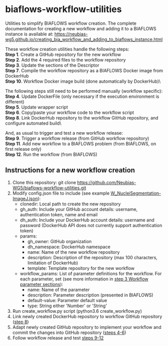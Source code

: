 # biaflows-workflow-utilities
Utilities to simplify BIAFLOWS workflow creation. The complete documentation for creating a new workflow and adding it to a BIAFLOWS instance is available at:
https://neubias-wg5.github.io/creating_bia_workflow_and_adding_to_biaflows_instance.html

These workflow creation utilities handle the following steps:\
**Step 1**. Create a GitHub repository for the new workflow\
**Step 2**. Add the 4 required files to the workflow repository\
**Step 3**. Update the sections of the Descriptor\
**Step 7**. Compile the workflow repository as a BIAFLOWS Docker image from DockerHub\
**Step 10**. Workflow Docker image build (done automatically by DockerHub)\

The following steps still need to be performed manually (workflow specific):\
**Step 4**. Update DockerFile (only necessary if the execution environment is different)\
**Step 5**. Update wrapper script\
**Step 6**. Copy/paste your workflow code to the workflow script\
**Step 8**. Link DockerHub repository to the workflow GitHub repository, and configure automated build\

And, as usual to trigger and test a new workflow release:\
**Step 9**. Trigger a workflow release (from GitHub workflow repository)\
**Step 11**. Add new workflow to a BIAFLOWS problem (from BIAFLOWS, on first release only)\
**Step 12**. Run the workflow (from BIAFLOWS)

## Instructions for a new workflow creation
1. Clone this repository: git clone https://github.com/Neubias-WG5/biaflows-workflow-utilities.git
2. Modify config.json file to include (see example [W_NucleiSegmentation-ImageJ.json](https://github.com/Neubias-WG5/biaflows-workflow-utilities/blob/master/W_NucleiSegmentation-ImageJ_example.json)):
    - clonedir: Local path to create the new repository
    - gh_auth: Include your GitHub account details: username, authentication token, name and email
    - dh_auth: Include your DockerHub account details: username and password (DockerHub API does not currently support authentication token)
    - params:
        - gh_owner: GitHub organization
        - dh_namespace: DockerHub namespace
        - name: Name of the new workflow repository
        - description: Description of the repository (max 100 characters, limitation of DockerHub)
        - template: Template repository for the new workflow
    - workflow_params: List of parameter definitions for the workflow. For each parameter, set (see more information in [step 3 Workflow parameter sections](https://neubias-wg5.github.io/creating_bia_workflow_and_adding_to_biaflows_instance.html)):
        - name: Name of the parameter
        - description: Parameter description (presented in BIAFLOWS)
        - default-value: Parameter default value
        - type: String either 'Number' or 'String'
3. Run create_workflow.py script (python3.6 create_workflow.py)
4. Link newly created DockerHub repository to workflow GitHub repository ([step 8](https://neubias-wg5.github.io/creating_bia_workflow_and_adding_to_biaflows_instance.html))
5. Adapt newly created GitHub repository to implement your workflow and commit the changes into GitHub repository ([steps 4-6](https://neubias-wg5.github.io/creating_bia_workflow_and_adding_to_biaflows_instance.html))
6. Follow workflow release and test [steps 9-12](https://neubias-wg5.github.io/creating_bia_workflow_and_adding_to_biaflows_instance.html)
